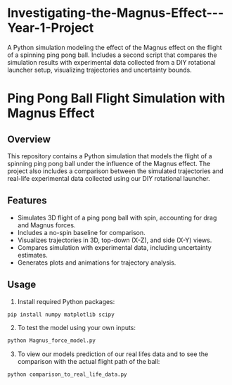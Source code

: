 # Investigating-the-Magnus-Effect---Year-1-Project
A Python simulation modeling the effect of the Magnus effect on the flight of a spinning ping pong ball. Includes a second script that compares the simulation results with experimental data collected from a DIY rotational launcher setup, visualizing trajectories and uncertainty bounds.

# Ping Pong Ball Flight Simulation with Magnus Effect

## Overview
This repository contains a Python simulation that models the flight of a spinning ping pong ball under the influence of the Magnus effect. The project also includes a comparison between the simulated trajectories and real-life experimental data collected using our DIY rotational launcher.  

## Features
- Simulates 3D flight of a ping pong ball with spin, accounting for drag and Magnus forces.  
- Includes a no-spin baseline for comparison.  
- Visualizes trajectories in 3D, top-down (X-Z), and side (X-Y) views.  
- Compares simulation with experimental data, including uncertainty estimates.  
- Generates plots and animations for trajectory analysis.  

## Usage
1. Install required Python packages:  
```bash
pip install numpy matplotlib scipy

```
2. To test the model using your own inputs:
```bash
python Magnus_force_model.py

```
3. To view our models prediction of our real lifes data and to see the comparison with the actual flight path of the ball:
```bash
python comparison_to_real_life_data.py

```
